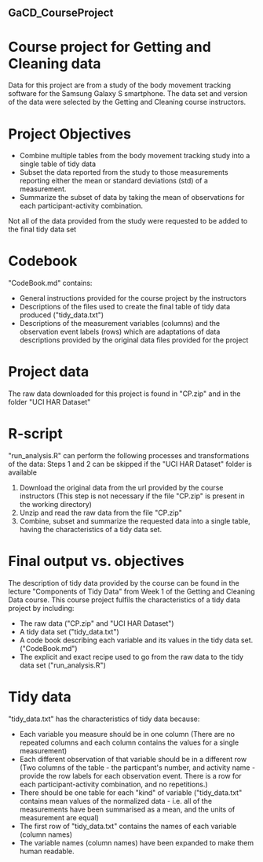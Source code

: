 ## GaCD_CourseProject
# Course project for Getting and Cleaning data

Data for this project are from a study of the body movement tracking software for the Samsung Galaxy S smartphone.  The data set and version of the data were selected by the Getting and Cleaning course instructors.

# Project Objectives
* Combine multiple tables from the body movement tracking study into a single table of tidy data
* Subset the data reported from the study to those measurements reporting either the mean or standard deviations (std) of a measurement.
* Summarize the subset of data by taking the mean of observations for each participant-activity combination.

Not all of the data provided from the study were requested to be added to the final tidy data set

# Codebook
"CodeBook.md" contains:
* General instructions provided for the course project by the instructors
* Descriptions of the files used to create the final table of tidy data produced ("tidy_data.txt")
* Descriptions of the measurement variables (columns) and the observation event labels (rows) which are adaptations of data descriptions provided by the original data files provided for the project 

# Project data
The raw data downloaded for this project is found in "CP.zip" and in the folder "UCI HAR Dataset"

# R-script
"run_analysis.R" can perform the following processes and transformations of the data:
Steps 1 and 2 can be skipped if the "UCI HAR Dataset" folder is available
1. Download the original data from the url provided by the course instructors (This step is not necessary if the file "CP.zip" is present in the working directory)
2. Unzip and read the raw data from the file "CP.zip"
3. Combine, subset and summarize the requested data into a single table, having the characteristics of a tidy data set.

# Final output vs. objectives
The description of tidy data provided by the course can be found in the lecture "Components of Tidy Data" from Week 1 of the Getting and Cleaning Data course.
This course project fulfils the characteristics of a tidy data project by including:
* The raw data ("CP.zip" and "UCI HAR Dataset")
* A tidy data set ("tidy_data.txt")
* A code book describing each variable and its values in the tidy data set. ("CodeBook.md")
* The explicit and exact recipe used to go from the raw data to the tidy data set ("run_analysis.R")

# Tidy data
"tidy_data.txt" has the characteristics of tidy data because:
* Each variable you measure should be in one column (There are no repeated columns and each column contains the values for a single measurement)
* Each different observation of that variable should be in a different row (Two columns of the table - the particpant's number, and activity name - provide the row labels for each observation event.  There is a row for each participant-activity combination, and no repetitions.)
* There should be one table for each "kind" of variable ("tidy_data.txt" contains mean values of the normalized data - i.e. all of the measurements have been summarised as a mean, and the units of measurement are equal)
* The first row of "tidy_data.txt" contains the names of each variable (column names)
* The variable names (column names) have been expanded to make them human readable.